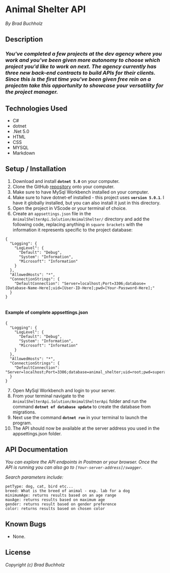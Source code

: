 # Animal Shelter API
_By Brad Buchholz_
## Description

### _You've completed a few projects at the dev agency where you work and you've been given more autonomy to choose which project you'd like to work on next. The agency currently has three new back-end contracts to build APIs for their clients. Since this is the first time you've been given free rein on a projectm take this opportunity to showcase your versatility for the project manager._

## Technologies Used 
* C#
* dotnet
* .Net 5.0
* HTML
* CSS
* MYSQL
* Markdown   

## Setup / Installation 

1. Download and install **`dotnet 5.0`** on your computer. 
2. Clone the GitHub [repository](https://github.com/Bradbuchholz/AnimalShelterApi.Solution.git) onto your computer.
3. Make sure to have MySql Workbench installed on your computer.
4. Make sure to have dotnet-ef installed - this project uses **`version 5.0.1`**. I have it globally installed, but you can also install it just in this directory. 
5. Open the project in VScode or your terminal of choice. 
6. Create an `appsettings.json` file in the `AnimalShelterApi.Solution/AnimalShelter/` directory and add the following code, replacing anything in `square brackets` with the information it represents specific to the project database: 
```
{
  "Logging": {
    "LogLevel": {
      "Default": "Debug",
      "System": "Information",
      "Microsoft": "Information"
    }
  },
  "AllowedHosts": "*",
  "ConnectionStrings": {
    "DefaultConnection": "Server=localhost;Port=3306;database=[Database-Name-Here];uid=[User-ID-Here];pwd=[Your-Password-Here];"
  }
}


```
#### Example of complete appsettings.json
```
{
  "Logging": {
    "LogLevel": {
      "Default": "Debug",
      "System": "Information",
      "Microsoft": "Information"
    }
  },
  "AllowedHosts": "*",
  "ConnectionStrings": {
    "DefaultConnection": "Server=localhost;Port=3306;database=animal_shelter;uid=root;pwd=superawesomestrongpassword;"
  }
}
```
7. Open MySql Workbench and login to your server.
8. From your terminal navigate to the `AnimalShelterApi.Solution/AnimalShelterApi` folder and run the command **`dotnet ef database update`** to create the database from migrations.
9. Next use the command **`dotnet run`** in your terminal to launch the program.
10. The API should now be available at the server address you used in the appsettings.json folder.

## API Documentation

_You can explore the API endpoints in Postman or your browser. Once the API is running you can also go to `[Your-server-address]/swagger`._

_Search parameters include:_

```
petType: dog, cat, bird etc...
breed: What is the breed of animal - exp. lab for a dog
minimumAge: returns results based on an age range
maxAge: returns results based on maximum age
gender: returns result based on gender preference
color: returns results based on chosen color
```

## Known Bugs 
* None. 
## License
_Copyright (c) Brad Buchholz_